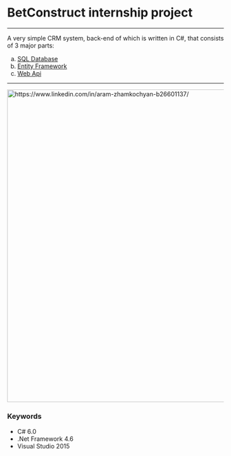 <h1>BetConstruct internship project</h1>
<hr height="10px"/>
<p>A very simple CRM system, back-end of which is written in C#, that consists of 3 major parts:</p>
<ol type="a">
  <li><a href="https://github.com/aramzham/CRM_project_Bet_b/tree/master/CRM/Source/CRM.Database">SQL Database</a></li>
  <li><a href="https://github.com/aramzham/CRM_project_Bet_b/tree/master/CRM/Source/CRM.EntityFramework">Entity Framework</a></li>
  <li><a href="https://github.com/aramzham/CRM_project_Bet_b/tree/master/CRM/Source/CRM.WebApi">Web Api</a></li>
</ol>
<hr height="10px"/>
<a href="https://github.com/aramzham/CRM_project_Bet_b/tree/master/CRM/Source"><img src="http://cdn.business2community.com/wp-content/uploads/2015/03/crm-chalkboard.png.png" alt="https://www.linkedin.com/in/aram-zhamkochyan-b26601137/" width="727.3333333333334"/></a>

<h3>Keywords</h3>
<ul>
  <li>C# 6.0</li>
  <li>.Net Framework 4.6</li>
  <li>Visual Studio 2015</li>
</ul>
